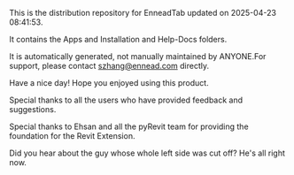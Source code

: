 This is the distribution repository for EnneadTab updated on 2025-04-23 08:41:53.

It contains the Apps and Installation and Help-Docs folders.

It is automatically generated, not manually maintained by ANYONE.For support, please contact szhang@ennead.com directly.

Have a nice day! Hope you enjoyed using this product.

Special thanks to all the users who have provided feedback and suggestions.

Special thanks to Ehsan and all the pyRevit team for providing the foundation for the Revit Extension.






Did you hear about the guy whose whole left side was cut off? He's all right now.